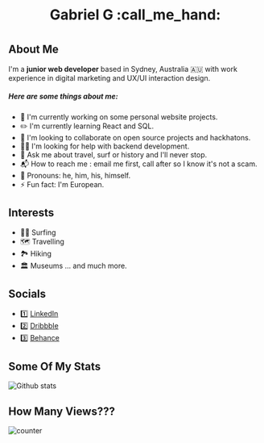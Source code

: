 <h1 align="center">Gabriel G :call_me_hand:<h1>

## About Me

I'm a **junior web developer** based in Sydney, Australia :australia: with work experience in digital marketing and UX/UI interaction design.


##### Here are some things about me:


* :toolbox: I'm currently working on some personal website projects.
* :pencil2: I'm currently learning React and SQL.
* :handshake: I'm looking to collaborate on open source projects and hackhatons.
* :man_shrugging: I'm looking for help with backend development.
* :speech_balloon: Ask me about travel, surf or history and I'll never stop.
* :mailbox_with_mail: How to reach me : email me first, call after so I know it's not a scam.
* :statue_of_liberty: Pronouns: he, him, his, himself.
* :zap: Fun fact: I'm European.




## Interests
* :surfing_man: Surfing
* :world_map: Travelling
* :national_park: Hiking
* :classical_building: Museums
... and much more.



## Socials

* :one: [LinkedIn](https://www.linkedin.com/in/gghigi/)
* :two: [Dribbble](dribbble.com/gabrielghigi)
* :three: [Behance](https://www.behance.net/Gabriel_Ghigi)



## Some Of My Stats
![Github stats](https://github-readme-stats.vercel.app/api?username=gghigi)


## How Many Views???

![counter](https://eny7sob565m6p14.m.pipedream.net)
